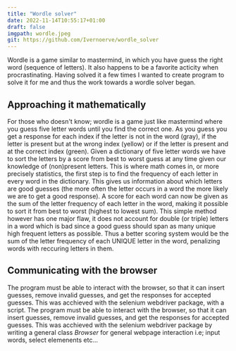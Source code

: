 ```yaml
---
title: "Wordle solver"
date: 2022-11-14T10:55:17+01:00
draft: false
imgpath: wordle.jpeg
git: https://github.com/Ivernoerve/wordle_solver
---
```


Wordle is a game similar to mastermind, in which you have guess the right word (sequence of letters). It also happens to be a favorite acticity when procrastinating. Having solved it a few times I wanted to create program to solve it for me and thus the work towards a wordle solver began.

<!--more-->
## Approaching it mathematically
 For those who doesn't know; wordle is a game just like mastermind where you guess five letter words until you find the correct one. As you guess you get a response for each index if the letter is not in the word (gray), if the letter is present but at the wrong index (yellow) or if the letter is present and at the correct index (green). Given a dictionary of five letter words we have to sort the letters by a score from best to worst guess at any time given our knowledge of (non)present letters. This is where math comes in, or more precisely statistics, the first step is to find the frequency of each letter in every word in the dictionary. This gives us information about which letters are good guesses (the more often the letter occurs in a word the more likely we are to get a good response). A score for each word can now be given as the sum of the letter frequency of each letter in the word, making it possible to sort it from best to worst (highest to lowest sum). This simple method however has one major flaw, it does not account for double (or triple) letters in a word which is bad since a good guess should span as many unique high frequent letters as possible. Thus a better scoring system would be the sum of the letter frequency of each UNIQUE letter in the word, penalizing words with reccuring letters in them.



## Communicating with the browser 
The program must be able to interact with the browser, so that it can insert guesses, remove invalid guesses, and get the responses for accepted guesses. This was acchieved with the selenium webdriver package, with a script.
The program must be able to interact with the browser, so that it can insert guesses, remove invalid guesses, and get the responses for accepted guesses. This was acchieved with the selenium webdriver package by writing a general class _Browser_  for general webpage interaction i.e; input words, select elemenents etc...
